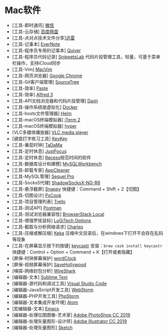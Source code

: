 Mac软件
===

- [工具-即时通讯] [微信](https://weixin.qq.com/)
- [工具-云存储] [百度网盘](https://pan.baidu.com/)
- [工具-点对点技术文件分享][迅雷](https://www.xunlei.com/)
- [工具-记事本] [EverNote](https://www.evernote.com/)
- [工具-程序员专用的记事本] [Quiver](http://happenapps.com/)
- [工具-程序员代码记录] [SnippetsLab](http://www.renfei.org/snippets-lab/) 代码片段管理工具，轻量，可基于菜单栏操作，支持iCloud同步
- [工具-Vim] [MacVim](https://macvim-dev.github.io/macvim/)
- [工具-网页浏览器] [Google Chrome](https://www.google.com/chrome/)
- [工具-Git客户端管理] [SourceTree](https://www.sourcetreeapp.com/)
- [工具-效率] [Paste](https://pasteapp.me/)
- [工具-效率] [Alfred 3](https://www.alfredapp.com/)
- [工具-API文档浏览器和代码片段管理] [Dash](https://kapeli.com/dash)
- [工具-操作系统层虚拟化] [Docker](https://www.docker.com/)
- [工具-hosts文件管理器] [Helm](https://itunes.apple.com/cn/app/helm-hosts-%E6%96%87%E4%BB%B6%E7%AE%A1%E7%90%86/id1099472017?mt=12)
- [工具-macOS终端模拟器] [iTerm 2](https://www.iterm2.com/)
- [工具-macOS终端模拟器] [hyper](https://hyper.is/)
- [VLC多媒体播放器] [VLC media player](https://www.vidKeyKeyeolan.org/index.zh.html)
- [键盘打字练习工具] [KeyKey](https://xclient.info/s/keykey.html)
- [工具-番茄时钟] [TaDaMa](http://www.pc6.com/mac/606329.html)
- [工具-定时休息] [JustFocus](http://climstudio.com/justfocus/)
- [工具-定时休息] [Recess](http://imacami.net/#rss)规范时间的软件
- [工具-数据库设计和建模] [MySQLWorkbench](https://www.mysql.com/cn/products/workbench/)
- [工具-卸载专家] [AppCleaner](https://freemacsoft.net/appcleaner/)
- [工具-MySQL管理] [Sequel Pro](https://www.sequelpro.com/)
- [工具-Socks5代理] [ShadowSocksX-NG-R8](https://github.com/qinyuhang/ShadowsocksX-NG-R/releases)
- [工具-悬浮截屏] [Snappy](http://snappy-app.com/download) 快捷键：Command + Shift + 2【切图】
- [工具-切图设计] [PxCook](https://www.fancynode.com.cn/pxcook)
- [工具-项目管理列表] [Trello](https://trello.com/)
- [工具-测试API] [Postman](https://www.getpostman.com/)
- [工具-测试浏览器兼容性] [BrowserStack Local](https://www.browserstack.com/)
- [工具-增强罗技鼠标] [LoGiTech Options](https://support.logitech.com.cn/zh_cn/software/options)
- [工具-截取与分析网络请求] [Charles](https://www.charlesproxy.com/)
- [工具-压缩或解压缩] [Keka](https://www.keka.io/en/) 压缩中文目录后，在windows下打开不会存在乱码等现象
- [工具-在屏幕显示按下的按键] [keycastr](https://github.com/keycastr/keycastr) 安装：`brew cask install keycastr` 快捷键：Control + Option + Command + K【打开或者隐藏】
- [屏保-时钟屏幕保护] [wordClock](https://www.simonheys.com/wordclock/)
- [屏保-视频屏幕保护] [SaveHollywood](http://s.sudre.free.fr/Software/SaveHollywood/about.html)
- [嗅探-网络封包分析] [WireShark](https://www.wireshark.org/)
- [编辑器-文本] [Sublime Text](https://www.sublimetext.com/)
- [编辑器-源代码和调试工具] [Visual Studio Code](https://code.visualstudio.com/)
- [编辑器-JavaScript开发工具] [WebStorm](https://www.jetbrains.com/webstorm/)
- [编辑器-PHP开发工具] [PhpStorm](https://www.jetbrains.com/phpstorm/)
- [编辑器-文本集成开发环境] [Atom](https://atom.io/)
- [宏编辑器-文本] [Emacs](https://www.gnu.org/software/emacs/)
- [编辑器-处理位图图像-艺术家] [Adobe PhotoShop CC 2019](https://www.adobe.com/cn/products/photoshop.html)
- [编辑器-处理矢量图形-设计师] [Adobe Illustrator CC 2019](https://www.adobe.com/cn/products/illustrator.html)
- [编辑器-处理矢量图形] [Sketch](https://www.sketch.com/)
